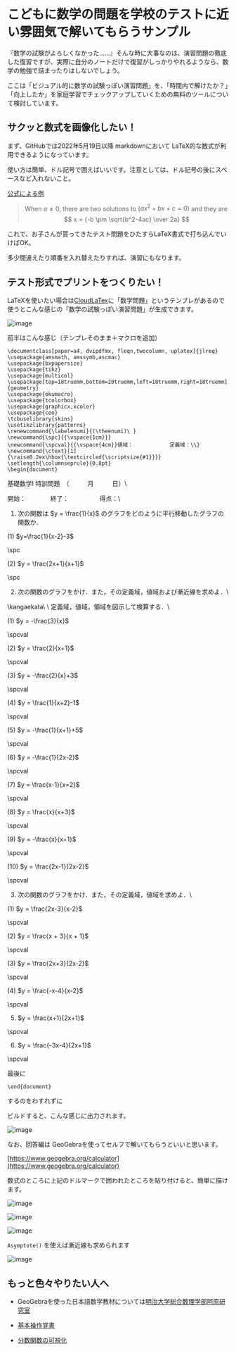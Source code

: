 # こどもに数学の問題を学校のテストに近い雰囲気で解いてもらうサンプル

『数学の試験がよろしくなかった……』そんな時に大事なのは、演習問題の徹底した復習ですが、実際に自分のノートだけで復習がしっかりやれるようなら、数学の勉強で詰まったりはしないでしょう。

ここは「ビジュアル的に数学の試験っぽい演習問題」を、「時間内で解けたか？」「向上したか」を家庭学習でチェックアップしていくための無料のツールについて検討しています。

## サクッと数式を画像化したい！

まず、GitHubでは2022年5月19日以降 markdownにおいて LaTeX的な数式が利用できるようになっています。

使い方は簡単、ドル記号で囲えばいいです。注意としては、ドル記号の後にスペースなど入れないこと。

[公式による例](https://github.blog/2022-05-19-math-support-in-markdown/)

> When $a \ne 0$, there are two solutions to $(ax^2 + bx + c = 0)$ and they are 
$$ x = {-b \pm \sqrt{b^2-4ac} \over 2a} $$

これで、お子さんが貰ってきたテスト問題をひたすらLaTeX書式で打ち込んでいけばOK。

多少間違えたり順番を入れ替えたりすれば、演習にもなります。

## テスト形式でプリントをつくりたい！

LaTeXを使いたい場合は[CloudLaTex](https://cloudlatex.io/)に「数学問題」というテンプレがあるので使うとこんな感じの「数学の試験っぽい演習問題」が生成できます。

![image](https://github.com/kaitas/math-assignments/assets/5110708/7396efc2-7dbe-45a7-83d3-d4dcc69e850e)


前半はこんな感じ（テンプレそのまま＋マクロを追加）
```
\documentclass[paper=a4, dvipdfmx, fleqn,twocolumn, uplatex]{jlreq}
\usepackage{amsmath, amssymb,ascmac}
\usepackage{bxpapersize}
\usepackage{tikz}
\usepackage{multicol}
\usepackage[top=18truemm,bottom=20truemm,left=18truemm,right=18truemm]{geometry}
\usepackage{okumacro}
\usepackage{tcolorbox}
\usepackage{graphicx,xcolor}
\usepackage{ceo}
\tcbuselibrary{skins}
\usetikzlibrary{patterns}
\renewcommand{\labelenumi}{(\theenumi)\ }
\newcommand{\spc}{{\vspace{1cm}}}
\newcommand{\spcval}{{\vspace{4cm}}値域：　　　　　　　定義域：\\}
\newcommand{\ctext}[1]{\raise0.2ex\hbox{\textcircled{\scriptsize{#1}}}}
\setlength{\columnseprule}{0.8pt}
\begin{document}
```


基礎数学I 特訓問題　（　　　月　　　日）\\

開始：　　　　終了：　　　　　得点：\\

1. 次の関数は $y = \frac{1}{x}$ のグラフをどのように平行移動したグラフの関数か．

(1) $y=\frac{1}{x-2}-3$

\spc

(2) $y = \frac{2x+1}{x+1}$

\spc

2. 次の関数のグラフをかけ．また，その定義域，値域および漸近線を求めよ．\\

\kangaekata\ \ 
定義域，値域，領域を図示して検算する．\\

(1) $y = -\frac{3}{x}$

\spcval

(2) $y = \frac{2}{x+1}$

\spcval

(3) $y = -\frac{2}{x}+3$

\spcval

(4) $y = \frac{1}{x+2}-1$

\spcval

(5) $y = -\frac{1}{x+1}+5$

\spcval

(6) $y = -\frac{1}{2x-2}$

\spcval

(7) $y = \frac{x-1}{x=2}$

\spcval

(8) $y = \frac{x}{x+3}$

\spcval

(9) $y = -\frac{x}{x+1}$

\spcval

(10) $y = \frac{2x-1}{2x-2}$

\spcval

3. 次の関数のグラフをかけ．また，その定義域，値域を求めよ．\\

(1) $y = \frac{2x-3}{x-2}$

\spcval

(2) $y = \frac{x + 3}{x + 1}$

\spcval


(3) $y = \frac{2x+3}{2x-2}$

\spcval

(4) $y = \frac{-x-4}{x-2}$

\spcval

5) $y = \frac{x+1}{2x+1}$


\spcval


6) $y = \frac{-3x-4}{2x+1}$

\spcval

最後に 
```
\end{document}
```
するのをわすれずに

ビルドすると、こんな感じに出力されます。

![image](https://github.com/kaitas/math-assignments/assets/5110708/97805b01-4386-4e30-ab38-dd25d015c533)



なお、回答編は GeoGebraを使ってセルフで解いてもらうといいと思います。

[https://www.geogebra.org/calculator](https://www.geogebra.org/calculator)

数式のところに上記のドルマークで囲われたところを貼り付けると、簡単に描けます。

![image](https://github.com/kaitas/math-assignments/assets/5110708/0c822dba-58de-4876-bccc-f75e4cabb8e7)

![image](https://github.com/kaitas/math-assignments/assets/5110708/2d41fd7f-8325-4aaf-b1e0-3da27ef144e1)

![image](https://github.com/kaitas/math-assignments/assets/5110708/df185ac3-26cc-409a-9e7f-cab9fd07279a)

`Asymptote()` を使えば漸近線も求められます

![image](https://github.com/kaitas/math-assignments/assets/5110708/8622aaf4-b98e-44c6-afee-acd4b8a7dad2)

## もっと色々やりたい人へ


- GeoGebraを使った日本語数学教材については[明治大学総合数理学部阿原研究室](http://www.aharalab.sakura.ne.jp/geogebra/index.php)

- [基本操作覚書](https://usidesu.hatenablog.com/entry/2020/01/01/000000)

- [分数関数の可視化](https://www.geogebra.org/m/VK8XHfRv)
